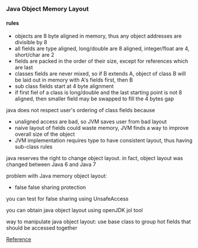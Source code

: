 ### Java Object Memory Layout
#### rules
* objects are 8 byte aligned in memory, thus any object addresses are divisible by 8
* all fields are type aligned, long/double are 8 aligned, integer/float are 4, short/char are 2
* fields are packed in the order of their size, except for references which are last
* classes fields are never mixed, so if B extends A, object of class B will be laid out in memory with A's fields first, then B
* sub class fields start at 4 byte alignment
* if first fiel of a class is long/double and the last starting point is not 8 aligned, then smaller field may be swapped to fill the 4 bytes gap

java does not respect user's ordering of class fields because
* unaligned access are bad, so JVM saves user from bad layout
* naive layout of fields could waste memory, JVM finds a way to improve overall size of the object
* JVM implementation requires type to have consistent layout, thus having sub-class rules

java reserves the right to change object layout. in fact, object layout was changed between Java 6 and Java 7

problem with Java memory object layout:
* false false sharing protection

you can test for false sharing using UnsafeAccess

you can obtain java object layout using openJDK jol tool

way to manipulate java object layout: use base class to group hot fields that should be accessed together

[Reference](psy-lob-saw.blogpost.com)
